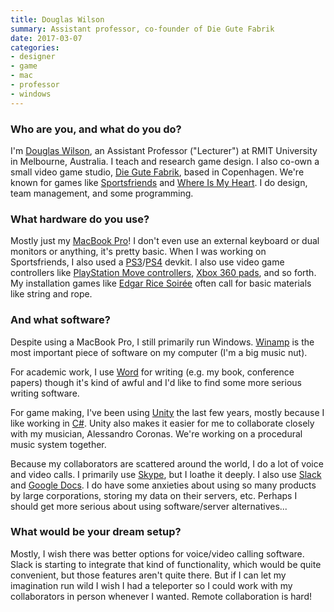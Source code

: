 ```yaml
---
title: Douglas Wilson
summary: Assistant professor, co-founder of Die Gute Fabrik
date: 2017-03-07
categories:
- designer
- game
- mac
- professor
- windows
---
```


### Who are you, and what do you do?

I'm [Douglas Wilson](https://twitter.com/doougle "Douglas' Twitter account."), an Assistant Professor ("Lecturer") at RMIT University in Melbourne, Australia. I teach and research game design. I also co-own a small video game studio, [Die Gute Fabrik](http://gutefabrik.com/ "Douglas' game studio."), based in Copenhagen. We're known for games like [Sportsfriends][] and [Where Is My Heart][where-is-my-heart]. I do design, team management, and some programming.

### What hardware do you use?

Mostly just my [MacBook Pro][macbook-pro]! I don't even use an external keyboard or dual monitors or anything, it's pretty basic. When I was working on Sportsfriends, I also used a [PS3][]/[PS4][] devkit. I also use video game controllers like [PlayStation Move controllers][playstation-move], [Xbox 360 pads][xbox-360-controller], and so forth. My installation games like [Edgar Rice Soirée][edgar-rice-soiree] often call for basic materials like string and rope.

### And what software?

Despite using a MacBook Pro, I still primarily run Windows. [Winamp][] is the most important piece of software on my computer (I'm a big music nut).

For academic work, I use [Word][] for writing (e.g. my book, conference papers) though it's kind of awful and I'd like to find some more serious writing software.

For game making, I've been using [Unity][] the last few years, mostly because I like working in [C#][c-sharp]. Unity also makes it easier for me to collaborate closely with my musician, Alessandro Coronas. We're working on a procedural music system together.

Because my collaborators are scattered around the world, I do a lot of voice and video calls. I primarily use [Skype][], but I loathe it deeply. I also use [Slack][] and [Google Docs][google-docs]. I do have some anxieties about using so many products by large corporations, storing my data on their servers, etc. Perhaps I should get more serious about using software/server alternatives...

### What would be your dream setup?

Mostly, I wish there was better options for voice/video calling software. Slack is starting to integrate that kind of functionality, which would be quite convenient, but those features aren't quite there. But if I can let my imagination run wild I wish I had a teleporter so I could work with my collaborators in person whenever I wanted. Remote collaboration is hard!

[c-sharp]: https://en.wikipedia.org/wiki/C_Sharp_(programming_language) "A compiled programming language."
[edgar-rice-soiree]: https://thp.io/2012/tarzan/ "A four-player physical game."
[google-docs]: https://en.wikipedia.org/wiki/Google_Docs "A web-based office suite."
[macbook-pro]: https://www.apple.com/macbook-pro/ "A laptop."
[playstation-move]: https://en.wikipedia.org/wiki/PlayStation_Move "A PlayStation motion controller."
[ps3]: https://www.playstation.com/en-us/ "A shiny gaming console from Sony."
[ps4]: https://www.playstation.com/en-us/ "A shiny gaming console from Sony."
[skype]: https://www.skype.com/en/ "Voice and video chat software."
[slack]: https://slack.com/intl/ja-jp/ "A collaboration service."
[sportsfriends]: http://gutefabrik.com/sportsfriends/ "A collection of local multiplayer games."
[unity]: https://unity.com/products "A cross-platform game development tool."
[where-is-my-heart]: http://whereismyheartgame.com/ "A platform game."
[winamp]: https://www.winamp.com/home-static.html "A media player."
[word]: https://www.microsoft.com/en-us/microsoft-365/word "A document editor."
[xbox-360-controller]: https://en.wikipedia.org/wiki/Xbox_360_controller "A controller for the Xbox 360."

